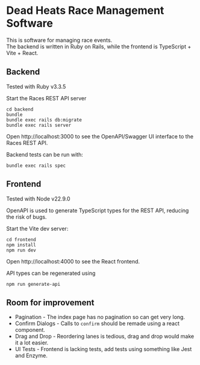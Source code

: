 # Dead Heats Race Management Software

This is software for managing race events.  
The backend is written in Ruby on Rails, while the frontend is TypeScript + Vite + React.

## Backend
Tested with Ruby v3.3.5

Start the Races REST API server

```
cd backend
bundle
bundle exec rails db:migrate
bundle exec rails server
```

Open http://localhost:3000 to see the OpenAPI/Swagger UI interface to the Races REST API.

Backend tests can be run with:

```
bundle exec rails spec
```

## Frontend
Tested with Node v22.9.0

OpenAPI is used to generate TypeScript types for the REST API, reducing the risk of bugs.


Start the Vite dev server:

```
cd frontend
npm install
npm run dev
```

Open http://localhost:4000 to see the React frontend.

API types can be regenerated using

```
npm run generate-api
```


## Room for improvement

* Pagination - The index page has no pagination so can get very long.
* Confirm Dialogs - Calls to `confirm` should be remade using a react component.
* Drag and Drop - Reordering lanes is tedious, drag and drop would make it a lot easier.
* UI Tests - Frontend is lacking tests, add tests using something like Jest and Enzyme.
